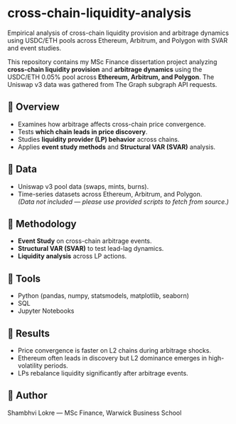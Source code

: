 # cross-chain-liquidity-analysis
Empirical analysis of cross-chain liquidity provision and arbitrage dynamics using USDC/ETH pools across Ethereum, Arbitrum, and Polygon with SVAR and event studies.

This repository contains my MSc Finance dissertation project analyzing **cross-chain liquidity provision** and **arbitrage dynamics** using the USDC/ETH 0.05% pool across **Ethereum, Arbitrum, and Polygon**.  The Uniswap v3 data was gathered from The Graph subgraph API requests.

## 🔹 Overview
- Examines how arbitrage affects cross-chain price convergence.  
- Tests **which chain leads in price discovery**.  
- Studies **liquidity provider (LP) behavior** across chains.  
- Applies **event study methods** and **Structural VAR (SVAR)** analysis.  

## 🔹 Data
- Uniswap v3 pool data (swaps, mints, burns).  
- Time-series datasets across Ethereum, Arbitrum, and Polygon.  
*(Data not included — please use provided scripts to fetch from source.)*

## 🔹 Methodology
- **Event Study** on cross-chain arbitrage events.  
- **Structural VAR (SVAR)** to test lead-lag dynamics.  
- **Liquidity analysis** across LP actions.  

## 🔹 Tools
- Python (pandas, numpy, statsmodels, matplotlib, seaborn)  
- SQL  
- Jupyter Notebooks  

## 🔹 Results
- Price convergence is faster on L2 chains during arbitrage shocks.  
- Ethereum often leads in discovery but L2 dominance emerges in high-volatility periods.  
- LPs rebalance liquidity significantly after arbitrage events.
  
## 🔹 Author
Shambhvi Lokre — MSc Finance, Warwick Business School  



